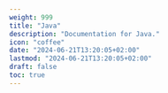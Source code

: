 ```yaml
---
weight: 999
title: "Java"
description: "Documentation for Java."
icon: "coffee"
date: "2024-06-21T13:20:05+02:00"
lastmod: "2024-06-21T13:20:05+02:00"
draft: false
toc: true
---
```

